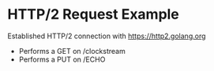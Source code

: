 # HTTP/2 Request Example

Established HTTP/2 connection with https://http2.golang.org
- Performs a GET on /clockstream
- Performs a PUT on /ECHO

